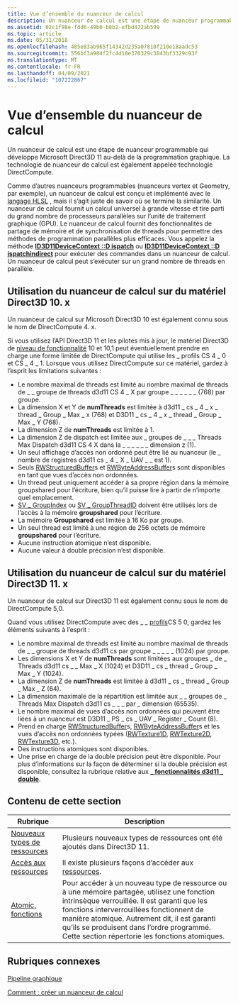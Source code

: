 ```yaml
---
title: Vue d’ensemble du nuanceur de calcul
description: Un nuanceur de calcul est une étape de nuanceur programmable qui développe Microsoft Direct3D 11 au-delà de la programmation graphique. La technologie de nuanceur de calcul est également appelée technologie DirectCompute.
ms.assetid: 02c1f98e-fdd6-49b0-b8b2-efbd472ab599
ms.topic: article
ms.date: 05/31/2018
ms.openlocfilehash: 485e83ab965f14342d235a07810f210e18aadc53
ms.sourcegitcommit: 556bf3a984f2fc4d18e370329c3043bf3329c93f
ms.translationtype: MT
ms.contentlocale: fr-FR
ms.lasthandoff: 04/09/2021
ms.locfileid: "107222867"
---
```

# <a name="compute-shader-overview"></a>Vue d’ensemble du nuanceur de calcul

Un nuanceur de calcul est une étape de nuanceur programmable qui développe Microsoft Direct3D 11 au-delà de la programmation graphique. La technologie de nuanceur de calcul est également appelée technologie DirectCompute.

Comme d’autres nuanceurs programmables (nuanceurs vertex et Geometry, par exemple), un nuanceur de calcul est conçu et implémenté avec le [langage HLSL](/windows/desktop/direct3dhlsl/dx-graphics-hlsl) , mais il s’agit juste de savoir où se termine la similarité. Un nuanceur de calcul fournit un calcul universel à grande vitesse et tire parti du grand nombre de processeurs parallèles sur l’unité de traitement graphique (GPU). Le nuanceur de calcul fournit des fonctionnalités de partage de mémoire et de synchronisation de threads pour permettre des méthodes de programmation parallèles plus efficaces. Vous appelez la méthode [**ID3D11DeviceContext ::D ispatch**](/windows/desktop/api/D3D11/nf-d3d11-id3d11devicecontext-dispatch) ou [**ID3D11DeviceContext ::D ispatchindirect**](/windows/desktop/api/D3D11/nf-d3d11-id3d11devicecontext-dispatchindirect) pour exécuter des commandes dans un nuanceur de calcul. Un nuanceur de calcul peut s’exécuter sur un grand nombre de threads en parallèle.

## <a name="using-compute-shader-on-direct3d-10x-hardware"></a>Utilisation du nuanceur de calcul sur du matériel Direct3D 10. x

Un nuanceur de calcul sur Microsoft Direct3D 10 est également connu sous le nom de DirectCompute 4. x.

Si vous utilisez l’API Direct3D 11 et les pilotes mis à jour, le matériel Direct3D de [niveau de fonctionnalité](overviews-direct3d-11-devices-downlevel-intro.md) 10 et 10,1 peut éventuellement prendre en charge une forme limitée de DirectCompute qui utilise les \_ profils CS 4 \_ 0 et CS \_ 4 \_ 1. [](/windows/desktop/direct3dhlsl/dx-graphics-hlsl-models) Lorsque vous utilisez DirectCompute sur ce matériel, gardez à l’esprit les limitations suivantes :

-   Le nombre maximal de threads est limité au nombre maximal de threads de \_ \_ groupe de threads d3d11 CS 4 \_ X par groupe \_ \_ \_ \_ \_ \_ (768) par groupe.
-   La dimension X et Y de **numThreads** est limitée à d3d11 \_ cs \_ 4 \_ x \_ thread \_ Group \_ Max \_ x (768) et D3D11 \_ cs \_ 4 \_ x \_ thread \_ Group \_ Max \_ Y (768).
-   La dimension Z de **numThreads** est limitée à 1.
-   La dimension Z de dispatch est limitée aux \_ groupes de \_ \_ \_ Threads Max Dispatch d3d11 CS 4 X dans la \_ \_ \_ \_ \_ \_ dimension z (1).
-   Un seul affichage d’accès non ordonné peut être lié au nuanceur (le \_ nombre de registres d3d11 cs \_ 4 \_ X \_ UAV \_ \_ est 1).
-   Seuls [RWStructuredBuffer](/windows/desktop/direct3dhlsl/sm5-object-rwstructuredbuffer)s et [RWByteAddressBuffer](/windows/desktop/direct3dhlsl/sm5-object-rwbyteaddressbuffer)s sont disponibles en tant que vues d’accès non ordonnées.
-   Un thread peut uniquement accéder à sa propre région dans la mémoire groupshared pour l’écriture, bien qu’il puisse lire à partir de n’importe quel emplacement.
-   [SV \_ GroupIndex](/previous-versions/windows/desktop/legacy/ff471569(v=vs.85)) ou [SV \_ GroupThreadID](/windows/desktop/direct3dhlsl/sv-groupthreadid) doivent être utilisés lors de l’accès à la mémoire **groupshared** pour l’écriture.
-   La mémoire **Groupshared** est limitée à 16 Ko par groupe.
-   Un seul thread est limité à une région de 256 octets de mémoire **groupshared** pour l’écriture.
-   Aucune instruction atomique n’est disponible.
-   Aucune valeur à double précision n’est disponible.

## <a name="using-compute-shader-on-direct3d-11x-hardware"></a>Utilisation du nuanceur de calcul sur du matériel Direct3D 11. x

Un nuanceur de calcul sur Direct3D 11 est également connu sous le nom de DirectCompute 5,0.

Quand vous utilisez DirectCompute avec des \_ \_ [profils](/windows/desktop/direct3dhlsl/dx-graphics-hlsl-models)CS 5 0, gardez les éléments suivants à l’esprit :

-   Le nombre maximal de threads est limité au nombre maximal de threads de \_ \_ groupe de threads d3d11 cs par groupe \_ \_ \_ \_ \_ (1024) par groupe.
-   Les dimensions X et Y de **numThreads** sont limitées aux groupes \_ de \_ Threads d3d11 cs \_ \_ Max \_ X (1024) et D3D11 \_ cs \_ thread \_ Group \_ Max \_ Y (1024).
-   La dimension Z de **numThreads** est limitée à d3d11 \_ cs \_ thread \_ Group \_ Max \_ Z (64).
-   La dimension maximale de la répartition est limitée aux \_ \_ groupes de \_ Threads Max Dispatch d3d11 cs \_ \_ \_ par \_ dimension (65535).
-   Le nombre maximal de vues d’accès non ordonnées qui peuvent être liées à un nuanceur est D3D11 \_ PS \_ cs \_ UAV \_ Register \_ Count (8).
-   Prend en charge [RWStructuredBuffer](/windows/desktop/direct3dhlsl/sm5-object-rwstructuredbuffer)s, [RWByteAddressBuffer](/windows/desktop/direct3dhlsl/sm5-object-rwbyteaddressbuffer)s et les vues d’accès non ordonnées typées ([RWTexture1D](/windows/desktop/direct3dhlsl/sm5-object-rwtexture1d), [RWTexture2D](/windows/desktop/direct3dhlsl/sm5-object-rwtexture2d), [RWTexture3D](/windows/desktop/direct3dhlsl/sm5-object-rwtexture3d), etc.).
-   Des instructions atomiques sont disponibles.
-   Une prise en charge de la double précision peut être disponible. Pour plus d’informations sur la façon de déterminer si la double précision est disponible, consultez la rubrique relative aux [**\_ fonctionnalités d3d11 \_ double**](/windows/desktop/api/D3D11/ne-d3d11-d3d11_feature).

## <a name="in-this-section"></a>Contenu de cette section



| Rubrique                                                                              | Description                                                                                                                                                                                                                                                           |
|------------------------------------------------------------------------------------|-----------------------------------------------------------------------------------------------------------------------------------------------------------------------------------------------------------------------------------------------------------------------|
| [Nouveaux types de ressources](direct3d-11-advanced-stages-cs-resources.md)<br/>      | Plusieurs nouveaux types de ressources ont été ajoutés dans Direct3D 11.<br/>                                                                                                                                                                                                 |
| [Accès aux ressources](direct3d-11-advanced-stages-cs-access.md)<br/>        | Il existe plusieurs façons d’accéder aux [ressources](overviews-direct3d-11-resources-types.md).<br/>                                                                                                                                                                   |
| [Atomic, fonctions](direct3d-11-advanced-stages-cs-atomic-functions.md)<br/> | Pour accéder à un nouveau type de ressource ou à une mémoire partagée, utilisez une fonction intrinsèque verrouillée. Il est garanti que les fonctions interverrouillées fonctionnent de manière atomique. Autrement dit, il est garanti qu’ils se produisent dans l’ordre programmé. Cette section répertorie les fonctions atomiques.<br/> |



 

## <a name="related-topics"></a>Rubriques connexes

<dl> <dt>

[Pipeline graphique](overviews-direct3d-11-graphics-pipeline.md)
</dt> <dt>

[Comment : créer un nuanceur de calcul](direct3d-11-advanced-stages-compute-create.md)
</dt> </dl>

 

